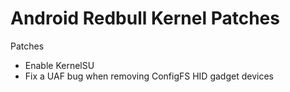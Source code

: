 # Android Redbull Kernel Patches

Patches
- Enable KernelSU
- Fix a UAF bug when removing ConfigFS HID gadget devices
